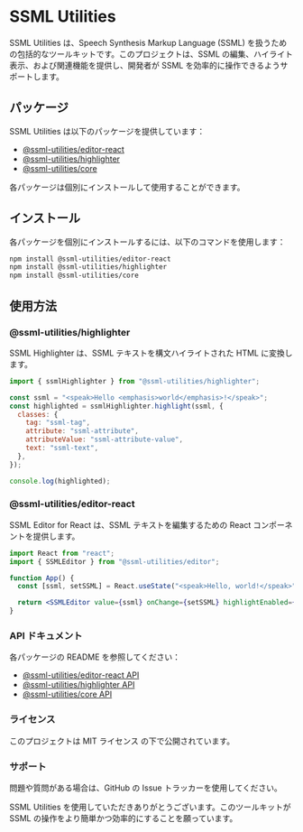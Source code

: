 # SSML Utilities

SSML Utilities は、Speech Synthesis Markup Language (SSML) を扱うための包括的なツールキットです。このプロジェクトは、SSML の編集、ハイライト表示、および関連機能を提供し、開発者が SSML を効率的に操作できるようサポートします。

## パッケージ

SSML Utilities は以下のパッケージを提供しています：

- [@ssml-utilities/editor-react](#ssml-utilitieseditor-react)
- [@ssml-utilities/highlighter](#ssml-utilitieshighlighter)
- [@ssml-utilities/core](#ssml-utilitiescore)

各パッケージは個別にインストールして使用することができます。

## インストール

各パッケージを個別にインストールするには、以下のコマンドを使用します：

```bash
npm install @ssml-utilities/editor-react
npm install @ssml-utilities/highlighter
npm install @ssml-utilities/core
```

## 使用方法

### @ssml-utilities/highlighter

SSML Highlighter は、SSML テキストを構文ハイライトされた HTML に変換します。

```javascript
import { ssmlHighlighter } from "@ssml-utilities/highlighter";

const ssml = "<speak>Hello <emphasis>world</emphasis>!</speak>";
const highlighted = ssmlHighlighter.highlight(ssml, {
  classes: {
    tag: "ssml-tag",
    attribute: "ssml-attribute",
    attributeValue: "ssml-attribute-value",
    text: "ssml-text",
  },
});

console.log(highlighted);
```

### @ssml-utilities/editor-react

SSML Editor for React は、SSML テキストを編集するための React コンポーネントを提供します。

```jsx
import React from "react";
import { SSMLEditor } from "@ssml-utilities/editor";

function App() {
  const [ssml, setSSML] = React.useState("<speak>Hello, world!</speak>");

  return <SSMLEditor value={ssml} onChange={setSSML} highlightEnabled={true} />;
}
```

### API ドキュメント

各パッケージの README を参照してください：

- [@ssml-utilities/editor-react API](https://github.com/Jabelic-Works/ssml-utilities/tree/master/packages/editor-react)
- [@ssml-utilities/highlighter API](https://github.com/Jabelic-Works/ssml-utilities/tree/master/packages/highlighter)
- [@ssml-utilities/core API](https://github.com/Jabelic-Works/ssml-utilities/tree/master/packages/core)

<!--

### 貢献

プロジェクトへの貢献を歓迎します。バグ報告、機能リクエスト、プルリクエストなど、どんな形式の貢献も大歓迎です。

貢献する前に、CONTRIBUTING.md をお読みください。 -->

### ライセンス

このプロジェクトは MIT ライセンス の下で公開されています。

### サポート

問題や質問がある場合は、GitHub の Issue トラッカーを使用してください。

SSML Utilities を使用していただきありがとうございます。このツールキットが SSML の操作をより簡単かつ効率的にすることを願っています。
